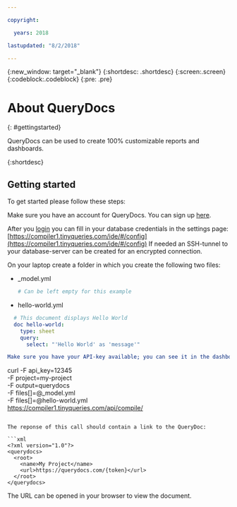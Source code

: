 ```yaml
---

copyright:

  years: 2018

lastupdated: "8/2/2018"

---
```



{:new_window: target="_blank"}
{:shortdesc: .shortdesc}
{:screen:.screen}
{:codeblock:.codeblock}
{:pre: .pre}

# About QueryDocs
{: #gettingstarted}

QueryDocs can be used to create 100% customizable reports and dashboards.

{:shortdesc}

## Getting started

To get started please follow these steps:

Make sure you have an account for QueryDocs. You can sign up [here](https://www.tinyqueries.com/signup).

After you [login](https://www.tinyqueries.com/login) you can fill in your database credentials in the settings page: [https://compiler1.tinyqueries.com/ide/#/config](https://compiler1.tinyqueries.com/ide/#/config) 
If needed an SSH-tunnel to your database-server can be created for an encrypted connection.

On your laptop create a folder in which you create the following two files:

* _model.yml
  ```yaml
  # Can be left empty for this example
  ```


* hello-world.yml
```yaml
  # This document displays Hello World
  doc hello-world:
    type: sheet
    query:
      select: "'Hello World' as 'message'"

Make sure you have your API-key available; you can see it in the dashboard-screen after you login. You can now use curl to create your first QueryDoc:

```
curl -F api_key=12345 \
  -F project=my-project \
  -F output=querydocs \
  -F files[]=@_model.yml \
  -F files[]=@hello-world.yml \
  https://compiler1.tinyqueries.com/api/compile/
```

The reponse of this call should contain a link to the QueryDoc:

```xml
<?xml version="1.0"?>
<querydocs>
  <root>
    <name>My Project</name>
    <url>https://querydocs.com/{token}</url>
  </root>
</querydocs>
```

The URL can be opened in your browser to view the document.
